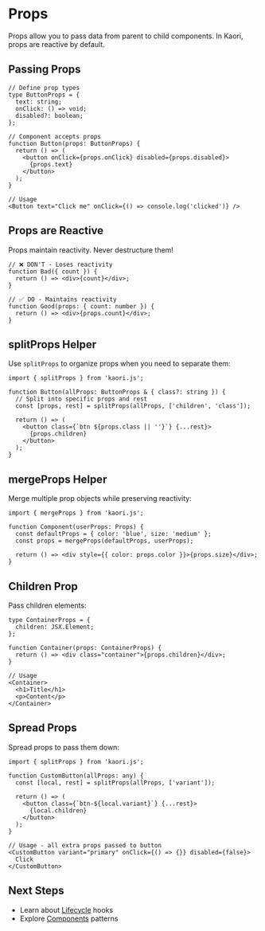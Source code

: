 # Props

Props allow you to pass data from parent to child components. In Kaori, props are reactive by default.

## Passing Props

```tsx
// Define prop types
type ButtonProps = {
  text: string;
  onClick: () => void;
  disabled?: boolean;
};

// Component accepts props
function Button(props: ButtonProps) {
  return () => (
    <button onClick={props.onClick} disabled={props.disabled}>
      {props.text}
    </button>
  );
}

// Usage
<Button text="Click me" onClick={() => console.log('clicked')} />
```

## Props are Reactive

Props maintain reactivity. Never destructure them!

```tsx
// ❌ DON'T - Loses reactivity
function Bad({ count }) {
  return () => <div>{count}</div>;
}

// ✅ DO - Maintains reactivity
function Good(props: { count: number }) {
  return () => <div>{props.count}</div>;
}
```

## splitProps Helper

Use `splitProps` to organize props when you need to separate them:

```tsx
import { splitProps } from 'kaori.js';

function Button(allProps: ButtonProps & { class?: string }) {
  // Split into specific props and rest
  const [props, rest] = splitProps(allProps, ['children', 'class']);
  
  return () => (
    <button class={`btn ${props.class || ''}`} {...rest}>
      {props.children}
    </button>
  );
}
```

## mergeProps Helper

Merge multiple prop objects while preserving reactivity:

```tsx
import { mergeProps } from 'kaori.js';

function Component(userProps: Props) {
  const defaultProps = { color: 'blue', size: 'medium' };
  const props = mergeProps(defaultProps, userProps);
  
  return () => <div style={{ color: props.color }}>{props.size}</div>;
}
```

## Children Prop

Pass children elements:

```tsx
type ContainerProps = {
  children: JSX.Element;
};

function Container(props: ContainerProps) {
  return () => <div class="container">{props.children}</div>;
}

// Usage
<Container>
  <h1>Title</h1>
  <p>Content</p>
</Container>
```

## Spread Props

Spread props to pass them down:

```tsx
import { splitProps } from 'kaori.js';

function CustomButton(allProps: any) {
  const [local, rest] = splitProps(allProps, ['variant']);
  
  return () => (
    <button class={`btn-${local.variant}`} {...rest}>
      {local.children}
    </button>
  );
}

// Usage - all extra props passed to button
<CustomButton variant="primary" onClick={() => {}} disabled={false}>
  Click
</CustomButton>
```

## Next Steps

- Learn about [Lifecycle](/guide/lifecycle) hooks
- Explore [Components](/guide/components) patterns
